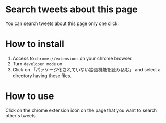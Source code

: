 # Search tweets about this page
You can search tweets about this page only one click.

# How to install
1. Access to `chrome://extensions` on your chrome browser.
2. Turn `developer mode` on.
3. Click on 「パッケージ化されていない拡張機能を読み込む」 and select a directory having these files.

# How to use
Click on the chrome extension icon on the page that you want to search other's tweets.